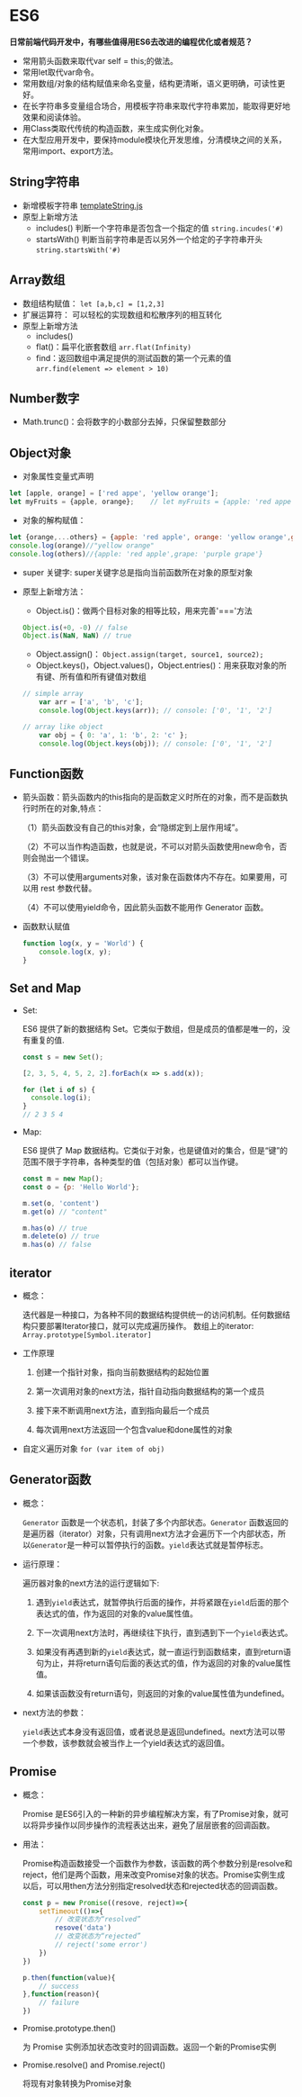 # ES6

**日常前端代码开发中，有哪些值得用ES6去改进的编程优化或者规范？**
- 常用箭头函数来取代var self = this;的做法。
- 常用let取代var命令。
- 常用数组/对象的结构赋值来命名变量，结构更清晰，语义更明确，可读性更好。
- 在长字符串多变量组合场合，用模板字符串来取代字符串累加，能取得更好地效果和阅读体验。
- 用Class类取代传统的构造函数，来生成实例化对象。
- 在大型应用开发中，要保持module模块化开发思维，分清模块之间的关系，常用import、export方法。

## String字符串

- 新增模板字符串 [templateString.js](./js/templateString.js)
- 原型上新增方法 
    - includes() 判断一个字符串是否包含一个指定的值 ```string.incudes('#)```
    - startsWith() 判断当前字符串是否以另外一个给定的子字符串开头 ```string.startsWith('#)```

    
##  Array数组

- 数组结构赋值： ```let [a,b,c] = [1,2,3]```
- 扩展运算符：  可以轻松的实现数组和松散序列的相互转化
- 原型上新增方法
    - includes()
    - flat()：扁平化嵌套数组 ```arr.flat(Infinity)```
    - find：返回数组中满足提供的测试函数的第一个元素的值 ```arr.find(element => element > 10)```

##  Number数字
- Math.trunc()：会将数字的小数部分去掉，只保留整数部分

##  Object对象
- 对象属性变量式声明
```javascript
let [apple, orange] = ['red appe', 'yellow orange'];
let myFruits = {apple, orange};    // let myFruits = {apple: 'red appe', orange: 'yellow orange'};
```
- 对象的解构赋值：
```javascript
let {orange,...others} = {apple: 'red apple', orange: 'yellow orange',grape: 'purple grape'};
console.log(orange)//"yellow orange"
console.log(others)//{apple: 'red apple',grape: 'purple grape'}
```
- super 关键字: super关键字总是指向当前函数所在对象的原型对象
- 原型上新增方法：

    - Object.is()：做两个目标对象的相等比较，用来完善'==='方法

    ```javascript
    Object.is(+0, -0) // false
    Object.is(NaN, NaN) // true
    ```
    - Object.assign()： ```Object.assign(target, source1, source2);```
    - Object.keys()，Object.values()，Object.entries()：用来获取对象的所有键、所有值和所有键值对数组
    ```javascript
    // simple array
        var arr = ['a', 'b', 'c'];
        console.log(Object.keys(arr)); // console: ['0', '1', '2'] 

    // array like object
        var obj = { 0: 'a', 1: 'b', 2: 'c' };
        console.log(Object.keys(obj)); // console: ['0', '1', '2']
    ```
## Function函数

- 箭头函数：箭头函数内的this指向的是函数定义时所在的对象，而不是函数执行时所在的对象,特点：

    （1）箭头函数没有自己的this对象，会“隐绑定到上层作用域”。

    （2）不可以当作构造函数，也就是说，不可以对箭头函数使用new命令，否则会抛出一个错误。

    （3）不可以使用arguments对象，该对象在函数体内不存在。如果要用，可以用 rest 参数代替。

    （4）不可以使用yield命令，因此箭头函数不能用作 Generator 函数。
- 函数默认赋值 
    ```javascript
    function log(x, y = 'World') {
        console.log(x, y);
    }
    ```
## Set and Map

- Set:

    ES6 提供了新的数据结构 Set。它类似于数组，但是成员的值都是唯一的，没有重复的值.
    ```javascript
    const s = new Set();

    [2, 3, 5, 4, 5, 2, 2].forEach(x => s.add(x));

    for (let i of s) {
      console.log(i);
    }
    // 2 3 5 4

    ```
- Map:

    ES6 提供了 Map 数据结构。它类似于对象，也是键值对的集合，但是“键”的范围不限于字符串，各种类型的值（包括对象）都可以当作键。
    ```javascript
    const m = new Map();
    const o = {p: 'Hello World'};
    
    m.set(o, 'content')
    m.get(o) // "content"
    
    m.has(o) // true
    m.delete(o) // true
    m.has(o) // false
    ```

## iterator

- 概念：

    迭代器是一种接口，为各种不同的数据结构提供统一的访问机制。任何数据结构只要部署Iterator接口，就可以完成遍历操作。
    数组上的iterator: ```Array.prototype[Symbol.iterator]```

- 工作原理

    1. 创建一个指针对象，指向当前数据结构的起始位置

    2. 第一次调用对象的next方法，指针自动指向数据结构的第一个成员

    3. 接下来不断调用next方法，直到指向最后一个成员

    4. 每次调用next方法返回一个包含value和done属性的对象

- 自定义遍历对象 ```for (var item of obj)```


## Generator函数

- 概念：

    ```Generator``` 函数是一个状态机，封装了多个内部状态。```Generator``` 函数返回的是遍历器（iterator）对象，只有调用next方法才会遍历下一个内部状态，所以```Generator```是一种可以暂停执行的函数。```yield```表达式就是暂停标志。

- 运行原理：

    遍历器对象的next方法的运行逻辑如下:

    1. 遇到```yield```表达式，就暂停执行后面的操作，并将紧跟在```yield```后面的那个表达式的值，作为返回的对象的value属性值。

    2. 下一次调用next方法时，再继续往下执行，直到遇到下一个```yield```表达式。

    3. 如果没有再遇到新的```yield```表达式，就一直运行到函数结束，直到return语句为止，并将return语句后面的表达式的值，作为返回的对象的value属性值。

    4. 如果该函数没有return语句，则返回的对象的value属性值为undefined。

- next方法的参数：

    ```yield```表达式本身没有返回值，或者说总是返回undefined。next方法可以带一个参数，该参数就会被当作上一个yield表达式的返回值。



## Promise
 - 概念：

    Promise 是ES6引入的一种新的异步编程解决方案，有了Promise对象，就可以将异步操作以同步操作的流程表达出来，避免了层层嵌套的回调函数。

- 用法：

    Promise构造函数接受一个函数作为参数，该函数的两个参数分别是resolve和reject，他们是两个函数，用来改变Promise对象的状态。Promise实例生成以后，可以用then方法分别指定resolved状态和rejected状态的回调函数。
    ```javascript
    const p = new Promise((resove, reject)=>{
        setTimeout(()=>{
            // 改变状态为“resolved”
            resove('data')
            // 改变状态为“rejected”
            // reject('some error')
        })
    })

    p.then(function(value){
        // success
    },function(reason){
        // failure
    })
    
    ```
- Promise.prototype.then()

    为 Promise 实例添加状态改变时的回调函数。返回一个新的Promise实例
    


- Promise.resolve() and Promise.reject()    

    将现有对象转换为Promise对象